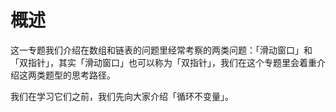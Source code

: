 # 概述

这一专题我们介绍在数组和链表的问题里经常考察的两类问题：「滑动窗口」和「双指针」，其实「滑动窗口」也可以称为「双指针」，我们在这个专题里会着重介绍这两类题型的思考路径。

我们在学习它们之前，我们先向大家介绍「循环不变量」。